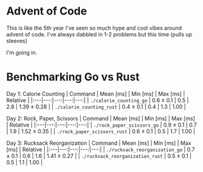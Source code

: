 # Advent of Code

This is like the 5th year I've seen so much hype and cool vibes around advent of code.
I've always dabbled in 1-2 problems but this time (pulls up sleeves)

I'm going in.


# Benchmarking Go vs Rust

Day 1: Calorie Counting
| Command | Mean [ms] | Min [ms] | Max [ms] | Relative |
|:---|---:|---:|---:|---:|
| `./calorie_counting_go` | 0.6 ± 0.1 | 0.5 | 2.8 | 1.39 ± 0.28 |
| `./calorie_counting_rust` | 0.4 ± 0.1 | 0.4 | 1.3 | 1.00 |

Day 2: Rock, Paper, Scissors
| Command | Mean [ms] | Min [ms] | Max [ms] | Relative |
|:---|---:|---:|---:|---:|
| `./rock_paper_scissors_go` | 0.9 ± 0.1 | 0.7 | 1.9 | 1.52 ± 0.35 |
| `./rock_paper_scissors_rust` | 0.6 ± 0.1 | 0.5 | 1.7 | 1.00 |

Day 3: Rucksack Reorganization
| Command | Mean [ms] | Min [ms] | Max [ms] | Relative |
|:---|---:|---:|---:|---:|
| `./rucksack_reorganization_go` | 0.7 ± 0.1 | 0.6 | 1.6 | 1.41 ± 0.27 |
| `./rucksack_reorganization_rust` | 0.5 ± 0.1 | 0.5 | 1.1 | 1.00 |
